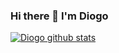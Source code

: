 ### Hi there 👋 I'm Diogo 
[![Diogo github stats](https://github-readme-stats.vercel.app/api?username=anuraghazra)](https://github.com/fdiogoc/github-readme-stats)



